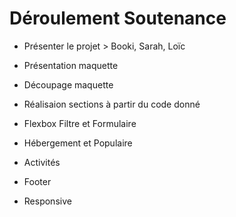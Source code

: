 # Déroulement Soutenance

* Présenter le projet > Booki, Sarah, Loïc

* Présentation maquette
  
* Découpage maquette
  
* Réalisaion sections à partir du code donné

* Flexbox Filtre et Formulaire

* Hébergement et Populaire

* Activités

* Footer

* Responsive
